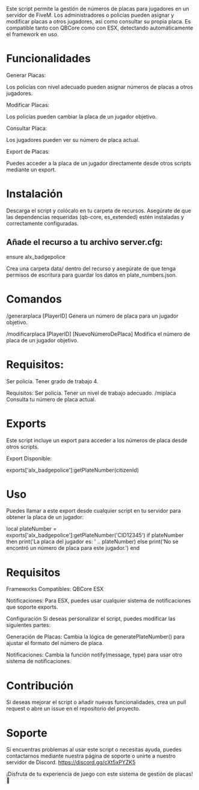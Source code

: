Este script permite la gestión de números de placas para jugadores en un servidor de FiveM. Los administradores o policías pueden asignar y modificar placas a otros jugadores, así como consultar su propia placa. Es compatible tanto con QBCore como con ESX, detectando automáticamente el framework en uso.

# Funcionalidades
Generar Placas:

Los policías con nivel adecuado pueden asignar números de placas a otros jugadores.

Modificar Placas:

Los policías pueden cambiar la placa de un jugador objetivo.

Consultar Placa:

Los jugadores pueden ver su número de placa actual.

Export de Placas:

Puedes acceder a la placa de un jugador directamente desde otros scripts mediante un export.

# Instalación
Descarga el script y colócalo en tu carpeta de recursos.
Asegúrate de que las dependencias requeridas (qb-core, es_extended) estén instaladas y correctamente configuradas.

## Añade el recurso a tu archivo server.cfg:
ensure alx_badgepolice

Crea una carpeta data/ dentro del recurso y asegúrate de que tenga permisos de escritura para guardar los datos en plate_numbers.json.

# Comandos
/generarplaca [PlayerID]
Genera un número de placa para un jugador objetivo.

/modificarplaca [PlayerID] [NuevoNúmeroDePlaca]
Modifica el número de placa de un jugador objetivo.

# Requisitos:
Ser policía.
Tener grado de trabajo 4.


Requisitos:
Ser policía.
Tener un nivel de trabajo adecuado.
/miplaca
Consulta tu número de placa actual.

# Exports
Este script incluye un export para acceder a los números de placa desde otros scripts.

Export Disponible:

exports['alx_badgepolice']:getPlateNumber(citizenId)

# Uso
Puedes llamar a este export desde cualquier script en tu servidor para obtener la placa de un jugador:

local plateNumber = exports['alx_badgepolice']:getPlateNumber('CID12345')
if plateNumber then
    print('La placa del jugador es: ' .. plateNumber)
else
    print('No se encontró un número de placa para este jugador.')
end

# Requisitos
Frameworks Compatibles:
QBCore
ESX

Notificaciones:
Para ESX, puedes usar cualquier sistema de notificaciones que soporte exports.

Configuración
Si deseas personalizar el script, puedes modificar las siguientes partes:

Generación de Placas: Cambia la lógica de generatePlateNumber() para ajustar el formato del número de placa.

Notificaciones: Cambia la función notify(message, type) para usar otro sistema de notificaciones.

# Contribución
Si deseas mejorar el script o añadir nuevas funcionalidades, crea un pull request o abre un issue en el repositorio del proyecto.

# Soporte
Si encuentras problemas al usar este script o necesitas ayuda, puedes contactarnos mediante nuestra página de soporte o unirte a nuestro servidor de Discord.
https://discord.gg/cXt5xPYZK5

¡Disfruta de tu experiencia de juego con este sistema de gestión de placas! 🚓
